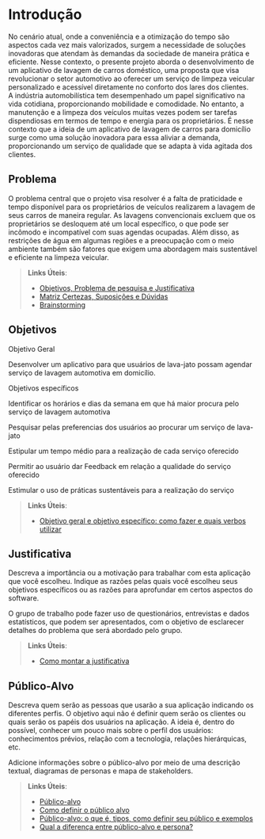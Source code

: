 # Introdução

No cenário atual, onde a conveniência e a otimização do tempo são aspectos cada vez mais valorizados, surgem a necessidade de soluções inovadoras que atendam às demandas da sociedade de maneira prática e eficiente. Nesse contexto, o presente projeto aborda o desenvolvimento de um aplicativo de lavagem de carros doméstico, uma proposta que visa revolucionar o setor automotivo ao oferecer um serviço de limpeza veicular personalizado e acessível diretamente no conforto dos lares dos clientes.  
A indústria automobilística tem desempenhado um papel significativo na vida cotidiana, proporcionando mobilidade e comodidade. No entanto, a manutenção e a limpeza dos veículos muitas vezes podem ser tarefas dispendiosas em termos de tempo e energia para os proprietários. É nesse contexto que a ideia de um aplicativo de lavagem de carros para domicílio surge como uma solução inovadora para essa aliviar a demanda, proporcionando um serviço de qualidade que se adapta à vida agitada dos clientes.

## Problema
O problema central que o projeto visa resolver é a falta de praticidade e tempo disponível para os proprietários de veículos realizarem a lavagem de seus carros de maneira regular. As lavagens convencionais excluem que os proprietários se desloquem até um local específico, o que pode ser incômodo e incompatível com suas agendas ocupadas. Além disso, as restrições de água em algumas regiões e a preocupação com o meio ambiente também são fatores que exigem uma abordagem mais sustentável e eficiente na limpeza veicular.

> **Links Úteis**:
> - [Objetivos, Problema de pesquisa e Justificativa](https://medium.com/@versioparole/objetivos-problema-de-pesquisa-e-justificativa-c98c8233b9c3)
> - [Matriz Certezas, Suposições e Dúvidas](https://medium.com/educa%C3%A7%C3%A3o-fora-da-caixa/matriz-certezas-suposi%C3%A7%C3%B5es-e-d%C3%BAvidas-fa2263633655)
> - [Brainstorming](https://www.euax.com.br/2018/09/brainstorming/)

## Objetivos

Objetivo Geral 

Desenvolver um aplicativo para que usuários de lava-jato possam agendar serviço de lavagem automotiva em domicílio. 

Objetivos específicos 

Identificar os horários e dias da semana em que há maior procura pelo serviço de lavagem automotiva 

Pesquisar pelas preferencias dos usuários ao procurar um serviço de lava-jato 

Estipular um tempo médio para a realização de cada serviço oferecido 

Permitir ao usuário dar Feedback em relação a qualidade do serviço oferecido 

Estimular o uso de práticas sustentáveis para a realização do serviço
 
> **Links Úteis**:
> - [Objetivo geral e objetivo específico: como fazer e quais verbos utilizar](https://blog.mettzer.com/diferenca-entre-objetivo-geral-e-objetivo-especifico/)

## Justificativa

Descreva a importância ou a motivação para trabalhar com esta aplicação que você escolheu. Indique as razões pelas quais você escolheu seus objetivos específicos ou as razões para aprofundar em certos aspectos do software.

O grupo de trabalho pode fazer uso de questionários, entrevistas e dados estatísticos, que podem ser apresentados, com o objetivo de esclarecer detalhes do problema que será abordado pelo grupo.

> **Links Úteis**:
> - [Como montar a justificativa](https://guiadamonografia.com.br/como-montar-justificativa-do-tcc/)

## Público-Alvo

Descreva quem serão as pessoas que usarão a sua aplicação indicando os diferentes perfis. O objetivo aqui não é definir quem serão os clientes ou quais serão os papéis dos usuários na aplicação. A ideia é, dentro do possível, conhecer um pouco mais sobre o perfil dos usuários: conhecimentos prévios, relação com a tecnologia, relações
hierárquicas, etc.

Adicione informações sobre o público-alvo por meio de uma descrição textual, diagramas de personas e mapa de stakeholders.

> **Links Úteis**:
> - [Público-alvo](https://blog.hotmart.com/pt-br/publico-alvo/)
> - [Como definir o público alvo](https://exame.com/pme/5-dicas-essenciais-para-definir-o-publico-alvo-do-seu-negocio/)
> - [Público-alvo: o que é, tipos, como definir seu público e exemplos](https://klickpages.com.br/blog/publico-alvo-o-que-e/)
> - [Qual a diferença entre público-alvo e persona?](https://rockcontent.com/blog/diferenca-publico-alvo-e-persona/)

